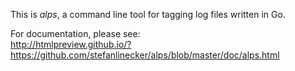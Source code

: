 This is *alps*, a command line tool for tagging log files written in Go.

For documentation, please see:<br>
http://htmlpreview.github.io/?https://github.com/stefanlinecker/alps/blob/master/doc/alps.html
